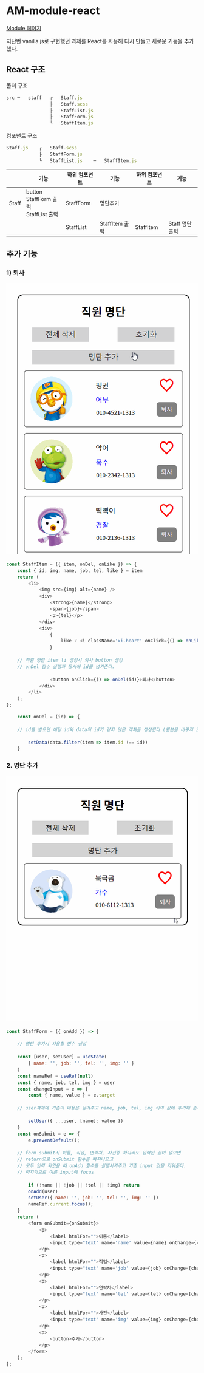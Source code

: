 # AM-module-react

[Module 페이지](https://github.com/yeonhub/AM-module)

지난번 vanilla js로 구현했던 과제를 React를 사용해 다시 만들고 새로운 기능을 추가했다.

## React 구조

폴더 구조

```javascript
src ─   staff   ┌   Staff.js
                ├   Staff.scss
                ├   StaffList.js
                ├   StaffForm.js
                └   StaffItem.js
```

컴포넌트 구조

```javascript
Staff.js    ┌   Staff.scss
            ├   StaffForm.js
            └   StaffList.js    ─   StaffItem.js
```

|       | 기능                                            | 하위 컴포넌트 | 기능           | 하위 컴포넌트 | 기능            |
| ----- | ----------------------------------------------- | ------------- | -------------- | ------------- | --------------- |
| Staff | button<br />StaffForm 출력<br />StaffList 출력 | StaffForm     | 명단추가       |               |                 |
|       |                                                 | StaffList     | StaffItem 출력 | StaffItem     | Staff 명단 출력 |

## 추가 기능

### 1) 퇴사

<img src="./mdimg/fire.gif">

```javascript
const StaffItem = ({ item, onDel, onLike }) => {
    const { id, img, name, job, tel, like } = item
    return (
        <li>
            <img src={img} alt={name} />
            <div>
                <strong>{name}</strong>
                <span>{job}</span>
                <p>{tel}</p>
            </div>
            <div>
                {
                    like ? <i className='xi-heart' onClick={() => onLike(id)}></i> : <i className='xi-heart-o' onClick={() => onLike(id)}></i>
                }

	// 직원 명단 item li 생성시 퇴사 button 생성
	// onDel 함수 실행과 동시에 id를 넘겨준다.

                <button onClick={() => onDel(id)}>퇴사</button>
            </div>
        </li>
    );
};
```

```javascript
    const onDel = (id) => {

	// id를 받으면 해당 id와 data의 id가 같지 않은 객체들 생성한다 (원본을 바꾸지 않음)

        setData(data.filter(item => item.id !== id))
    }
```

### 2. 명단 추가

<img src="./mdimg/add.gif">

```javascript
const StaffForm = ({ onAdd }) => {

	// 명단 추가시 사용할 변수 생성

    const [user, setUser] = useState(
        { name: '', job: '', tel: '', img: '' }
    )
    const nameRef = useRef(null)
    const { name, job, tel, img } = user
    const changeInput = e => {
        const { name, value } = e.target

	// user객체에 기존의 내용은 남겨주고 name, job, tel, img 키의 값에 추가해 준다.

        setUser({ ...user, [name]: value })
    }
    const onSubmit = e => {
        e.preventDefault();

	// form submit시 이름, 직업, 연락처, 사진중 하나라도 입력된 값이 없으면
	// return으로 onSubmit 함수를 빠져나오고
	// 모두 입력 되었을 때 onAdd 함수를 실행시켜주고 기존 input 값을 지워준다.
	// 마지막으로 이름 input에 focus

        if (!name || !job || !tel || !img) return
        onAdd(user)
        setUser({ name: '', job: '', tel: '', img: '' })
        nameRef.current.focus();
    }
    return (
        <form onSubmit={onSubmit}>
            <p>
                <label htmlFor="">이름</label>
                <input type="text" name='name' value={name} onChange={changeInput} ref={nameRef} placeholder='이름'/>
            </p>
            <p>
                <label htmlFor="">직업</label>
                <input type="text" name='job' value={job} onChange={changeInput} placeholder='직업'/>
            </p>
            <p>
                <label htmlFor="">연락처</label>
                <input type="text" name='tel' value={tel} onChange={changeInput} placeholder='010-0000-0000'/>
            </p>
            <p>
                <label htmlFor="">사진</label>
                <input type="text" name='img' value={img} onChange={changeInput} placeholder='사진 링크'/>
            </p>
            <p>
                <button>추가</button>
            </p>
        </form>
    );
};
```
